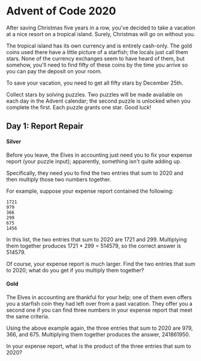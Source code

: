 # Advent of Code 2020

After saving Christmas five years in a row, you've decided to take a vacation at a nice resort on a tropical island.
Surely, Christmas will go on without you.

The tropical island has its own currency and is entirely cash-only. The gold coins used there have a little picture of a
starfish; the locals just call them stars. None of the currency exchanges seem to have heard of them, but somehow,
you'll need to find fifty of these coins by the time you arrive so you can pay the deposit on your room.

To save your vacation, you need to get all fifty stars by December 25th.

Collect stars by solving puzzles. Two puzzles will be made available on each day in the Advent calendar; the second
puzzle is unlocked when you complete the first. Each puzzle grants one star. Good luck!

## Day 1: Report Repair

#### Silver

Before you leave, the Elves in accounting just need you to fix your expense report (your puzzle input); apparently,
something isn't quite adding up.

Specifically, they need you to find the two entries that sum to 2020 and then multiply those two numbers together.

For example, suppose your expense report contained the following:
```
1721
979
366
299
675
1456
```
In this list, the two entries that sum to 2020 are 1721 and 299. Multiplying them together produces 1721 * 299 = 514579,
so the correct answer is 514579.

Of course, your expense report is much larger. Find the two entries that sum to 2020; what do you get if you multiply
them together?

#### Gold

The Elves in accounting are thankful for your help; one of them even offers you a starfish coin they had left over from
a past vacation. They offer you a second one if you can find three numbers in your expense report that meet the same
criteria.

Using the above example again, the three entries that sum to 2020 are 979, 366, and 675. Multiplying them together
produces the answer, 241861950.

In your expense report, what is the product of the three entries that sum to 2020?